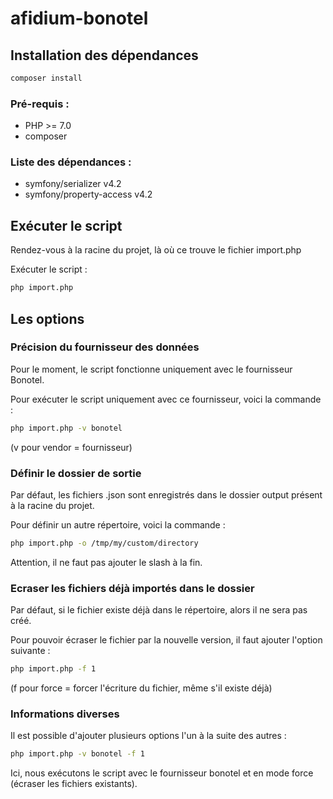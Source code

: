 # afidium-bonotel

## Installation des dépendances

```bash
composer install
```

### Pré-requis :

* PHP >= 7.0
* composer

### Liste des dépendances :

* symfony/serializer v4.2
* symfony/property-access v4.2

## Exécuter le script

Rendez-vous à la racine du projet, là où ce trouve le fichier import.php

Exécuter le script :

```bash
php import.php
```

## Les options

### Précision du fournisseur des données

Pour le moment, le script fonctionne uniquement avec le fournisseur Bonotel.

Pour exécuter le script uniquement avec ce fournisseur, voici la commande :

```bash
php import.php -v bonotel
```

(v pour vendor = fournisseur)

### Définir le dossier de sortie

Par défaut, les fichiers .json sont enregistrés dans le dossier output présent à la racine du projet.

Pour définir un autre répertoire, voici la commande :

```bash
php import.php -o /tmp/my/custom/directory
```

Attention, il ne faut pas ajouter le slash à la fin.

### Ecraser les fichiers déjà importés dans le dossier

Par défaut, si le fichier existe déjà dans le répertoire, alors il ne sera pas créé.

Pour pouvoir écraser le fichier par la nouvelle version, il faut ajouter l'option suivante :

```bash
php import.php -f 1
```

(f pour force = forcer l'écriture du fichier, même s'il existe déjà)

### Informations diverses

Il est possible d'ajouter plusieurs options l'un à la suite des autres :

```bash
php import.php -v bonotel -f 1
```

Ici, nous exécutons le script avec le fournisseur bonotel et en mode force (écraser les fichiers existants).

